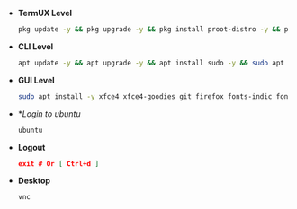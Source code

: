 + **TermUX Level**
  ```bash
  pkg update -y && pkg upgrade -y && pkg install proot-distro -y && proot-distro install ubuntu && proot-distro login ubuntu
  ```
+ **CLI Level**
  ```bash
  apt update -y && apt upgrade -y && apt install sudo -y && sudo apt update -y && sudo apt upgrade -y && sudo apt install dialog && adduser shiva && echo "shiva ALL=(ALL:ALL) ALL" >> /etc/sudoers && echo "proot-distro login --user shiva ubuntu" >> $PREFIX/bin/ubuntu && chmod +x $PREFIX/bin/ubuntu && login shiva
  ```
+ **GUI Level**
  ```bash
  sudo apt install -y xfce4 xfce4-goodies git firefox fonts-indic fonts-emojione openjdk-8-jdk && PWDx=$PWD && cd $HOME && rm -rf VNC && git clone https://github.com/ShivaShirsath/VNC.git && cd VNC && bash install && cd $PWDx
  ```
+ **Login to ubuntu*
  ```bash
  ubuntu
  ```
+ **Logout**
  ```json
  exit # Or [ Ctrl+d ]
  ```
+ **Desktop**
  ```bash
  vnc
  ```
